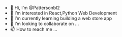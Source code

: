 - 👋 Hi, I’m @Pattersonbl2
- 👀 I’m interested in React,Python Web Development
- 🌱 I’m currently learning building a web store app 
- 💞️ I’m looking to collaborate on ...
- 📫 How to reach me ...

<!---
Pattersonbl2/Pattersonbl2 is a ✨ special ✨ repository because its `README.md` (this file) appears on your GitHub profile.
You can click the Preview link to take a look at your changes.
--->
